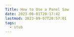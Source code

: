 ```yaml
---
Title: How to Use a Panel Saw
date: 2023-06-01T20:17:42
lastmod: 2023-09-07T20:57:01
tags:
  - stub
---
```

